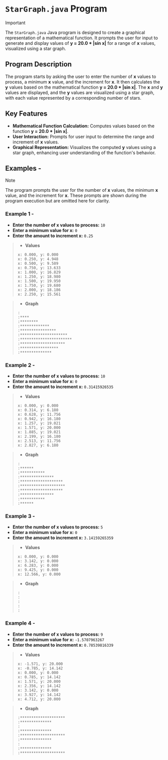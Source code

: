 # `StarGraph.java` Program

>[!IMPORTANT]
The `StarGraph.java` Java program is designed to create a graphical representation of a mathematical function. It prompts the user for input to generate and display values of **y = 20.0 * |sin x|** for a range of **x** values, visualized using a star graph.

## Program Description

The program starts by asking the user to enter the number of **x** values to process, a minimum **x** value, and the increment for **x**. It then calculates the **y** values based on the mathematical function **y = 20.0 * |sin x|**. The **x** and **y** values are displayed, and the **y** values are visualized using a star graph, with each value represented by a corresponding number of stars.

## Key Features

- **Mathematical Function Calculation:** Computes values based on the function **y = 20.0 * |sin x|**.
- **User Interaction:** Prompts for user input to determine the range and increment of **x** values.
- **Graphical Representation:** Visualizes the computed **y** values using a star graph, enhancing user understanding of the function's behavior.

## Examples -

>[!NOTE]
The program prompts the user for the number of **x** values, the minimum **x** value, and the increment for **x**. These prompts are shown during the program execution but are omitted here for clarity.

### Example 1 -

- **Enter the number of x values to process:** `10`
- **Enter a minimum value for x:** `0`
- **Enter the amount to increment x:** `0.25`

>- **Values**
>
>```
>x: 0.000, y: 0.000
>x: 0.250, y: 4.948
>x: 0.500, y: 9.589
>x: 0.750, y: 13.633
>x: 1.000, y: 16.829
>x: 1.250, y: 18.980
>x: 1.500, y: 19.950
>x: 1.750, y: 19.680
>x: 2.000, y: 18.186
>x: 2.250, y: 15.561
>```

>- **Graph**
>
>```
>:
>:****
>:********
>:*************
>:****************
>:*********************
>:***********************
>:********************
>:*****************
>:**************
>```

### Example 2 -

- **Enter the number of x values to process:** `10`
- **Enter a minimum value for x:** `0`
- **Enter the amount to increment x:** `0.31415926535`

>- **Values**
>
>```
>x: 0.000, y: 0.000
>x: 0.314, y: 6.180
>x: 0.628, y: 11.756
>x: 0.942, y: 16.180
>x: 1.257, y: 19.021
>x: 1.571, y: 20.000
>x: 1.885, y: 19.021
>x: 2.199, y: 16.180
>x: 2.513, y: 11.756
>x: 2.827, y: 6.180
>```

>- **Graph**
>
>```
>:
>:******
>:***********
>:***************
>:*******************
>:********************
>:*******************
>:***************
>:***********
>:******
>```

### Example 3 -

- **Enter the number of x values to process:** `5`
- **Enter a minimum value for x:** `0`
- **Enter the amount to increment x:** `3.14159265359`

>- **Values**
>
>```
>x: 0.000, y: 0.000
>x: 3.142, y: 0.000
>x: 6.283, y: 0.000
>x: 9.425, y: 0.000
>x: 12.566, y: 0.000
>```

>- **Graph**
>
>```
>:
>:
>:
>:
>:
>```

### Example 4 -

- **Enter the number of x values to process:** `9`
- **Enter a minimum value for x:** `-1.5707963267`
- **Enter the amount to increment x:** `0.78539816339`

>- **Values**
>
>```
>x: -1.571, y: 20.000
>x: -0.785, y: 14.142
>x: 0.000, y: 0.000
>x: 0.785, y: 14.142
>x: 1.571, y: 20.000
>x: 2.356, y: 14.142
>x: 3.142, y: 0.000
>x: 3.927, y: 14.142
>x: 4.712, y: 20.000
>```

>- **Graph**
>
>```
>:********************
>:**************
>:
>:**************
>:********************
>:**************
>:
>:**************
>:********************
>```
